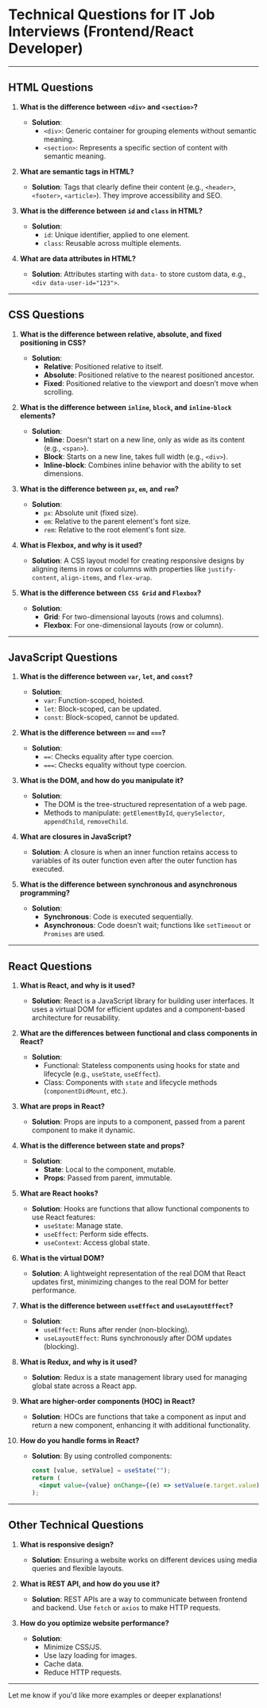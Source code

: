 # Technical Questions for IT Job Interviews (Frontend/React Developer)

---

## HTML Questions

1. **What is the difference between `<div>` and `<section>`?**
   - **Solution**: 
     - `<div>`: Generic container for grouping elements without semantic meaning.
     - `<section>`: Represents a specific section of content with semantic meaning.

2. **What are semantic tags in HTML?**
   - **Solution**: Tags that clearly define their content (e.g., `<header>`, `<footer>`, `<article>`). They improve accessibility and SEO.

3. **What is the difference between `id` and `class` in HTML?**
   - **Solution**:
     - `id`: Unique identifier, applied to one element.
     - `class`: Reusable across multiple elements.

4. **What are data attributes in HTML?**
   - **Solution**: Attributes starting with `data-` to store custom data, e.g., `<div data-user-id="123">`.

---

## CSS Questions

1. **What is the difference between relative, absolute, and fixed positioning in CSS?**
   - **Solution**:
     - **Relative**: Positioned relative to itself.
     - **Absolute**: Positioned relative to the nearest positioned ancestor.
     - **Fixed**: Positioned relative to the viewport and doesn’t move when scrolling.

2. **What is the difference between `inline`, `block`, and `inline-block` elements?**
   - **Solution**:
     - **Inline**: Doesn't start on a new line, only as wide as its content (e.g., `<span>`).
     - **Block**: Starts on a new line, takes full width (e.g., `<div>`).
     - **Inline-block**: Combines inline behavior with the ability to set dimensions.

3. **What is the difference between `px`, `em`, and `rem`?**
   - **Solution**:
     - `px`: Absolute unit (fixed size).
     - `em`: Relative to the parent element's font size.
     - `rem`: Relative to the root element's font size.

4. **What is Flexbox, and why is it used?**
   - **Solution**: A CSS layout model for creating responsive designs by aligning items in rows or columns with properties like `justify-content`, `align-items`, and `flex-wrap`.

5. **What is the difference between `CSS Grid` and `Flexbox`?**
   - **Solution**:
     - **Grid**: For two-dimensional layouts (rows and columns).
     - **Flexbox**: For one-dimensional layouts (row or column).

---

## JavaScript Questions

1. **What is the difference between `var`, `let`, and `const`?**
   - **Solution**:
     - `var`: Function-scoped, hoisted.
     - `let`: Block-scoped, can be updated.
     - `const`: Block-scoped, cannot be updated.

2. **What is the difference between `==` and `===`?**
   - **Solution**:
     - `==`: Checks equality after type coercion.
     - `===`: Checks equality without type coercion.

3. **What is the DOM, and how do you manipulate it?**
   - **Solution**: 
     - The DOM is the tree-structured representation of a web page.
     - Methods to manipulate: `getElementById`, `querySelector`, `appendChild`, `removeChild`.

4. **What are closures in JavaScript?**
   - **Solution**: A closure is when an inner function retains access to variables of its outer function even after the outer function has executed.

5. **What is the difference between synchronous and asynchronous programming?**
   - **Solution**:
     - **Synchronous**: Code is executed sequentially.
     - **Asynchronous**: Code doesn’t wait; functions like `setTimeout` or `Promises` are used.

---

## React Questions

1. **What is React, and why is it used?**
   - **Solution**: React is a JavaScript library for building user interfaces. It uses a virtual DOM for efficient updates and a component-based architecture for reusability.

2. **What are the differences between functional and class components in React?**
   - **Solution**:
     - Functional: Stateless components using hooks for state and lifecycle (e.g., `useState`, `useEffect`).
     - Class: Components with `state` and lifecycle methods (`componentDidMount`, etc.).

3. **What are props in React?**
   - **Solution**: Props are inputs to a component, passed from a parent component to make it dynamic.

4. **What is the difference between state and props?**
   - **Solution**:
     - **State**: Local to the component, mutable.
     - **Props**: Passed from parent, immutable.

5. **What are React hooks?**
   - **Solution**: Hooks are functions that allow functional components to use React features:
     - `useState`: Manage state.
     - `useEffect`: Perform side effects.
     - `useContext`: Access global state.

6. **What is the virtual DOM?**
   - **Solution**: A lightweight representation of the real DOM that React updates first, minimizing changes to the real DOM for better performance.

7. **What is the difference between `useEffect` and `useLayoutEffect`?**
   - **Solution**:
     - `useEffect`: Runs after render (non-blocking).
     - `useLayoutEffect`: Runs synchronously after DOM updates (blocking).

8. **What is Redux, and why is it used?**
   - **Solution**: Redux is a state management library used for managing global state across a React app.

9. **What are higher-order components (HOC) in React?**
   - **Solution**: HOCs are functions that take a component as input and return a new component, enhancing it with additional functionality.

10. **How do you handle forms in React?**
    - **Solution**: By using controlled components:
      ```jsx
      const [value, setValue] = useState("");
      return (
        <input value={value} onChange={(e) => setValue(e.target.value)} />
      );
      ```

---

## Other Technical Questions

1. **What is responsive design?**
   - **Solution**: Ensuring a website works on different devices using media queries and flexible layouts.

2. **What is REST API, and how do you use it?**
   - **Solution**: REST APIs are a way to communicate between frontend and backend. Use `fetch` or `axios` to make HTTP requests.

3. **How do you optimize website performance?**
   - **Solution**:
     - Minimize CSS/JS.
     - Use lazy loading for images.
     - Cache data.
     - Reduce HTTP requests.

---

Let me know if you'd like more examples or deeper explanations!
